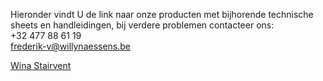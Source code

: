 Hieronder vindt U de link naar onze producten met bijhorende technische sheets en handleidingen, bij verdere problemen contacteer ons: 
<br/>+32 477 88 61 19
<br/>frederik-v@willynaessens.be

[Wina Stairvent](https://github.com/SmokeAndVents/WiNa-Stairvent)
